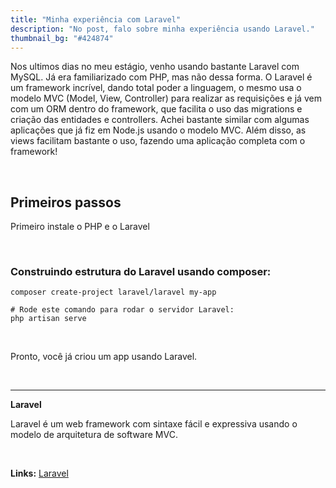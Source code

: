 ```yaml
---
title: "Minha experiência com Laravel"
description: "No post, falo sobre minha experiência usando Laravel."
thumbnail_bg: "#424874"
---
```


Nos ultimos dias no meu estágio, venho usando bastante Laravel com MySQL. Já era familiarizado com PHP, mas não dessa forma. O Laravel é um framework incrível, dando total poder a linguagem, o mesmo usa o modelo MVC (Model, View, Controller) para realizar as requisições e já vem com um ORM dentro do framework, que facilita o uso das migrations e criação das entidades e controllers. Achei bastante similar com algumas aplicações que já fiz em Node.js usando o modelo MVC. Além disso, as views facilitam bastante o uso, fazendo uma aplicação completa com o framework!

&nbsp;

## Primeiros passos
Primeiro instale o PHP e o Laravel

&nbsp;
### Construindo estrutura do Laravel usando composer:
```
composer create-project laravel/laravel my-app

# Rode este comando para rodar o servidor Laravel:
php artisan serve
```
&nbsp;

Pronto, você já criou um app usando Laravel.

&nbsp;

---

**Laravel**

Laravel é um web framework com sintaxe fácil e expressiva usando o modelo de arquitetura de software MVC.

&nbsp;

**Links:**
<a class="hover:text-blue-700 hover:underline" href="https://laravel.com/">Laravel</a>
